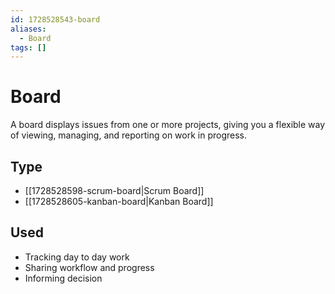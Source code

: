 ```yaml
---
id: 1728528543-board
aliases:
  - Board
tags: []
---
```

# Board

A board displays issues from one or more projects, giving you a flexible way of viewing, managing, and reporting on work in progress.

## Type

- [[1728528598-scrum-board|Scrum Board]]
- [[1728528605-kanban-board|Kanban Board]]

## Used

- Tracking day to day work
- Sharing workflow and progress
- Informing decision
